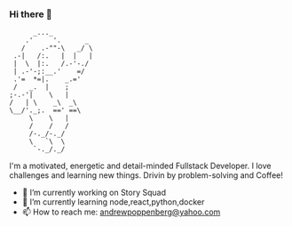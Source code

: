 ### Hi there 👋
          _..._  
        .'     '.      _
       /    .-""-\   _/ \
     .-|   /:.   |  |   |
     |  \  |:.   /.-'-./
     | .-'-;:__.'    =/
     .'=  *=|.    _.='
     /   _.  |    ;
    ;-.-'|    \   |
    /   | \    _\  _\
    \__/'._;.  ==' ==\
         \    \   |
         /    /   /
         /-._/-._/
         \   `\  \
          `-._/._/

I'm a motivated, energetic and detail-minded Fullstack Developer. I love challenges and learning new things.  Drivin by problem-solving and Coffee!

- 🔭 I’m currently working on Story Squad
- 🌱 I’m currently learning node,react,python,docker
- 📫 How to reach me: andrewpoppenberg@yahoo.com
    
